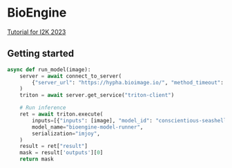 # BioEngine

[Tutorial for I2K 2023](https://slides.imjoy.io/?slides=https://raw.githubusercontent.com/bioimage-io/BioEngine/main/slides/i2k-2023-bioengine-workshop.md)

## Getting started

```python
async def run_model(image):
    server = await connect_to_server(
        {"server_url": "https://hypha.bioimage.io/", "method_timeout": 3000}
    )
    triton = await server.get_service("triton-client")

    # Run inference
    ret = await triton.execute(
        inputs=[{"inputs": [image], "model_id": "conscientious-seashell"}],
        model_name="bioengine-model-runner",
        serialization="imjoy",
    )
    result = ret["result"]
    mask = result['outputs'][0]
    return mask
```


